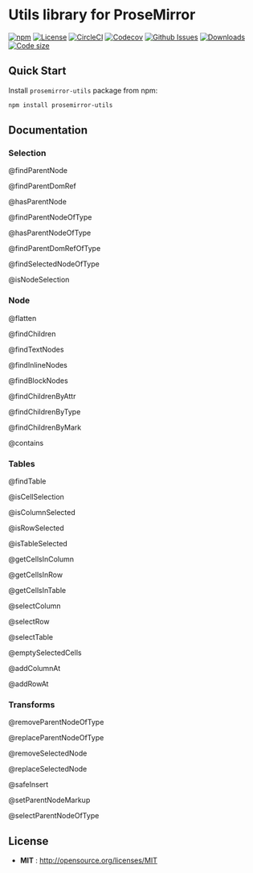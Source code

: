 # Utils library for ProseMirror

[![npm](https://img.shields.io/npm/v/prosemirror-utils.svg?style=flat-square)](https://www.npmjs.com/package/prosemirror-utils)
[![License](https://img.shields.io/npm/l/express.svg?style=flat-square)](http://opensource.org/licenses/MIT)
[![CircleCI](https://img.shields.io/circleci/project/github/eshvedai/prosemirror-utils.svg?style=flat-square)](https://circleci.com/gh/eshvedai/prosemirror-utils)
[![Codecov](https://img.shields.io/codecov/c/github/eshvedai/prosemirror-utils.svg?style=flat-square)](https://codecov.io/gh/eshvedai/prosemirror-utils)
[![Github Issues](https://img.shields.io/github/issues/eshvedai/prosemirror-utils.svg?style=flat-square)](https://github.com/eshvedai/prosemirror-utils/issues)
[![Downloads](https://img.shields.io/npm/dw/prosemirror-utils.svg?style=flat-square)](https://www.npmjs.com/package/prosemirror-utils)
[![Code size](https://img.shields.io/github/languages/code-size/eshvedai/prosemirror-utils.svg?style=flat-square)](https://www.npmjs.com/package/prosemirror-utils)

## Quick Start

Install `prosemirror-utils` package from npm:

```sh
npm install prosemirror-utils
```

## Documentation

### Selection

@findParentNode

@findParentDomRef

@hasParentNode

@findParentNodeOfType

@hasParentNodeOfType

@findParentDomRefOfType

@findSelectedNodeOfType

@isNodeSelection

### Node

@flatten

@findChildren

@findTextNodes

@findInlineNodes

@findBlockNodes

@findChildrenByAttr

@findChildrenByType

@findChildrenByMark

@contains

### Tables

@findTable

@isCellSelection

@isColumnSelected

@isRowSelected

@isTableSelected

@getCellsInColumn

@getCellsInRow

@getCellsInTable

@selectColumn

@selectRow

@selectTable

@emptySelectedCells

@addColumnAt

@addRowAt

### Transforms

@removeParentNodeOfType

@replaceParentNodeOfType

@removeSelectedNode

@replaceSelectedNode

@safeInsert

@setParentNodeMarkup

@selectParentNodeOfType

## License

* **MIT** : http://opensource.org/licenses/MIT
